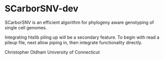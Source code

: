 # SCarborSNV-dev

SCarborSNV is an efficient algorithm for phylogeny aware genotyping of single cell genomes.

Integrating htslib piling up will be a secondary feature. To begin with read a pileup file, next allow piping in, then integrate functionality directly.

Christopher Oldham
University of Connecticut

